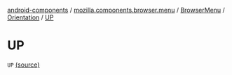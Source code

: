 [android-components](../../../index.md) / [mozilla.components.browser.menu](../../index.md) / [BrowserMenu](../index.md) / [Orientation](index.md) / [UP](./-u-p.md)

# UP

`UP` [(source)](https://github.com/mozilla-mobile/android-components/blob/master/components/browser/menu/src/main/java/mozilla/components/browser/menu/BrowserMenu.kt#L95)